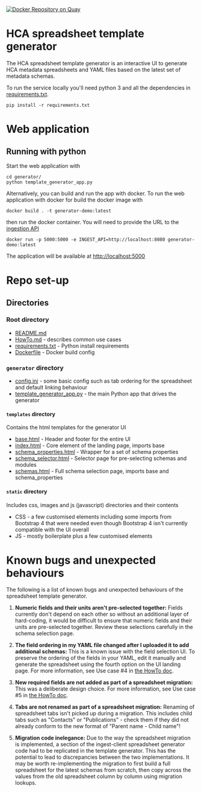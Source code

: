 [![Docker Repository on Quay](https://quay.io/repository/humancellatlas/schema-template-generator/status "Docker Repository on Quay")](https://quay.io/repository/humancellatlas/schema-template-generator)

# HCA spreadsheet template generator

The HCA spreadsheet template generator is an interactive UI to generate HCA metadata spreadsheets and YAML files based on the latest set of metadata schemas.

To run the service locally you'll need python 3 and all the dependencies in [requirements.txt](requirements.txt).


```
pip install -r requirements.txt
```


# Web application

## Running with python

Start the web application with

```
cd generator/
python template_generator_app.py
```

Alternatively, you can build and run the app with docker. To run the web application with docker for build the docker image with

```
docker build . -t generator-demo:latest
```

then run the docker container. You will need to provide the URL to the [ingestion API](https://github.com/HumanCellAtlas/ingest-core)

```
docker run -p 5000:5000 -e INGEST_API=http://localhost:8080 generator-demo:latest
```

The application will be available at <http://localhost:5000>


# Repo set-up

## Directories

### Root directory

- [README.md](README.md) 
- [HowTo.md](HowTo.md) - describes common use cases
- [requirements.txt](requirements.txt) - Python install requirements
- [Dockerfile](Dockerfile) - Docker build config

### `generator` directory

- [config.ini](generator/config.ini) - some basic config such as tab ordering for the spreadsheet and default linking behaviour
- [template_generator_app.py](generator/template_generator_app.py) - the main Python app that drives the generator

#### `templates` directory

Contains the html templates for the generator UI

- [base.html](generator/templates/base.html) - Header and footer for the entire UI
- [index.html](generator/templates/index.html) - Core element of the landing page, imports base
- [schema_properties.html](generator/templates/schema_properties.html) - Wrapper for a set of schema properties
- [schema_selector.html](generator/templates/schema_selector.html) - Selector page for pre-selecting schemas and modules
- [schemas.html](generator/templates/schemas.html) - Full schema selection page, imports base and schema_properties


#### `static` directory

Includes css, images and js (javascript) directories and their contents

- CSS - a few customised elements including some imports from Bootstrap 4 that were needed even though Bootstrap 4 isn't currently compatible with the UI overall
- JS - mostly boilerplate plus a few customised elements

# Known bugs and unexpected behaviours

The following is a list of known bugs and unexpected behaviours of the spreadsheet template generator.

1. **Numeric fields and their units aren't pre-selected together:** Fields currently don't depend on each other so without an additional layer of hard-coding, it would be difficult to ensure that numeric fields and their units are pre-selected together. Review these selections carefully in the schema selection page.

1. **The field ordering in my YAML file changed after I uploaded it to add additional schemas:** This is a known issue with the field selection UI. To preserve the ordering of the fields in your YAML, edit it manually and generate the spreadsheet using the fourth option on the UI landing page. For more information, see Use case #4 in [the HowTo doc](HowTo.md).

1. **New required fields are not added as part of a spreadsheet migration:** This was a deliberate design choice. For more information, see Use case #5 in [the HowTo doc](HowTo.md).

1. **Tabs are not renamed as part of a spreadsheet migration:** Renaming of spreadsheet tabs isn't picked up during a migration. This includes child tabs such as "Contacts" or "Publications" - check them if they did not already conform to the new format of "Parent name - Child name"!

1. **Migration code inelegance:** Due to the way the spreadsheet migration is implemented, a section of the ingest-client spreadsheet generator code had to be replicated in the template generator. This has the potential to lead to discrepancies between the two implementations. It may be worth re-implementing the migration to first build a full spreadsheet for the latest schemas from scratch, then copy across the values from the old spreadsheet column by column using migration lookups.

